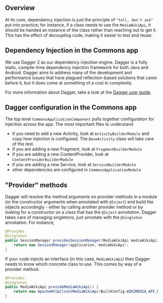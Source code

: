 ## Overview

At its core, dependency injection is just the principle of `"tell, don't ask"` put into practice; for instance, if a class needs to use the `MediaWikiApi`, it should be handed an instance of the class rather than reaching out to get it.  This has the effect of decoupling code, making it easier to test and reuse.

## Dependency Injection in the Commons app

We use Dagger 2 as our dependency injection engine.  Dagger is a fully static, compile-time dependency injection framework for both Java and Android.  Dagger aims to address many of the development and performance issues that have plagued reflection-based solutions that came before it, but it does come at something of a cost in complexity.

For more information about Dagger, take a look at the [Dagger user guide](https://google.github.io/dagger/users-guide.html).

## Dagger configuration in the Commons app

The top level `CommonsApplicationComponent` pulls together configuration for injection across the app.  The most important files to understand

- if you need to add a new Activity, look at `ActivityBuilderModule` and copy how injection is configured.  The `BaseActivity` class will take care of the rest.
- if you are adding a new Fragment, look at `FragmentBuilderModule`
- if you are adding a new ContentProvider, look at `ContentProviderBuilderModule`
- if you are adding a new Service, look at `ServiceBuilderModule`
- other dependencies are configured in `CommonsApplicationModule`

## "Provider" methods

Dagger will resolve the method arguments on provider methods in a module (or the constructor arguments when annotated with `@Inject`) and build the objects accordingly - either by calling another provider method or by looking for a constructor on a class that has the `@Inject` annotation.  Dagger takes care of managing singletons, just annotate with the `@Singleton` annotation.  For instance,

```java
@Provides
@Singleton
public SessionManager providesSessionManager(MediaWikiApi mediaWikiApi) {
    return new SessionManager(application, mediaWikiApi);
}
```

If your code injects an interface (in this case, `MediaWikiApi`) then Dagger needs to know which concrete class to use.  This comes by way of a provider method:

```java
@Provides
@Singleton
public MediaWikiApi provideMediaWikiApi() {
    return new ApacheHttpClientMediaWikiApi(BuildConfig.WIKIMEDIA_API_HOST);
}
```
